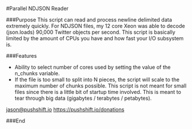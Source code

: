 #Parallel NDJSON Reader

###Purpose
This script can read and process newline delimited data extremely quickly.  For NDJSON files, my 12 core Xeon was able to decode (json.loads) 90,000 Twitter objects per second.  This script is basically limited by the amount of CPUs you have and how fast your I/O subsystem is.

###Features

- Ability to select number of cores used by setting the value of the n_chunks variable.
- If the file is too small to split into N pieces, the script will scale to the maximum number of chunks possible.  This script is not meant for small files since there is a little bit of startup time involved.  This is meant to tear through big data (gigabytes / terabytes / petabytes).

jason@pushshift.io
https://pushshift.io/donations 



###End

